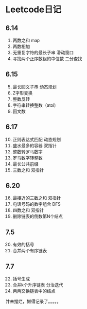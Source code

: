 # Leetcode日记
## 6.14
1. 两数之和 map
2. 两数相加
3. 无重复字符的最长子串 滑动窗口
4. 寻找两个正序数组的中位数 二分查找

## 6.15
5. 最长回文子串  动态规划  
6.   Z字形变换  
7.  整数反转  
8.  字符串转换整数（atoi)  
9.  回文数   

## 6.17
10. 正则表达式匹配 动态规划
11. 盛水最多的容器 双指针
12. 整数转罗马数字
13. 罗马数字转整数
14. 最长公共前缀
15. 三数之和 双指针

## 6.20

16. 最接近的三数之和 双指针
17. 电话号码的数字组合 DFS
18. 四数之和 双指针
19. 删除链表的倒数第N个结点

## 7.5

20. 有效的括号
21. 合并两个有序链表

## 7.7

22. 括号生成 
23. 合并k个升序链表 分治迭代
24. 两两交换链表中的结点

并未摆烂，懒得记录了。。。。。
